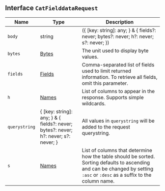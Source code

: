 ## Interface `CatFielddataRequest`

| Name | Type | Description |
| - | - | - |
| `body` | string | ({ [key: string]: any; } & { fields?: never; bytes?: never; h?: never; s?: never; }) | All values in `body` will be added to the request body. |
| `bytes` | [Bytes](./Bytes.md) | The unit used to display byte values. |
| `fields` | [Fields](./Fields.md) | Comma-separated list of fields used to limit returned information. To retrieve all fields, omit this parameter. |
| `h` | [Names](./Names.md) | List of columns to appear in the response. Supports simple wildcards. |
| `querystring` | { [key: string]: any; } & { fields?: never; bytes?: never; h?: never; s?: never; } | All values in `querystring` will be added to the request querystring. |
| `s` | [Names](./Names.md) | List of columns that determine how the table should be sorted. Sorting defaults to ascending and can be changed by setting `:asc` or `:desc` as a suffix to the column name. |
